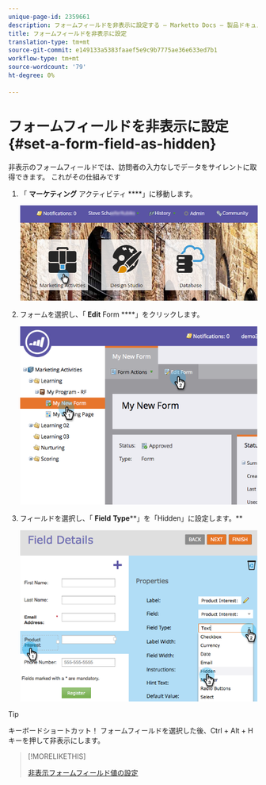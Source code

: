 ```yaml
---
unique-page-id: 2359661
description: フォームフィールドを非表示に設定する — Marketto Docs — 製品ドキュメント
title: フォームフィールドを非表示に設定
translation-type: tm+mt
source-git-commit: e149133a5383faaef5e9c9b7775ae36e633ed7b1
workflow-type: tm+mt
source-wordcount: '79'
ht-degree: 0%

---
```



# フォームフィールドを非表示に設定 {#set-a-form-field-as-hidden}

非表示のフォームフィールドでは、訪問者の入力なしでデータをサイレントに取得できます。 これがその仕組みです

1. 「 **マーケティング** アクティビティ ****」に移動します。

   ![](assets/login-marketing-activities-3.png)

1. フォームを選択し、「 **Edit** Form ****」をクリックします。

   ![](assets/image2014-9-15-12-3a58-3a47.png)

1. フィールドを選択し、「 **Field** **Type****」を「Hidden」に設定します。**

   ![](assets/image2014-9-15-12-3a58-3a56.png)

>[!TIP]
>
>キーボードショートカット！ フォームフィールドを選択した後、Ctrl + Alt + Hキーを押して非表示にします。

>[!MORELIKETHIS]
>
>[非表示フォームフィールド値の設定](set-a-hidden-form-field-value.md)

